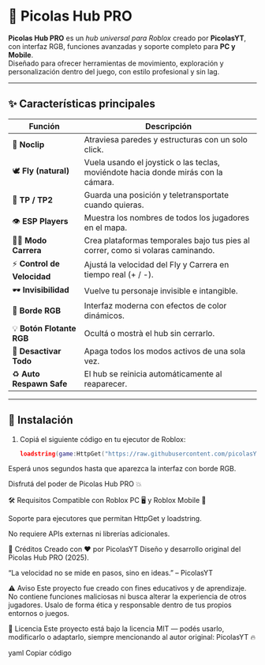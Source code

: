 # 🧠 Picolas Hub PRO

**Picolas Hub PRO** es un *hub universal para Roblox* creado por **PicolasYT**, con interfaz RGB, funciones avanzadas y soporte completo para **PC y Mobile**.  
Diseñado para ofrecer herramientas de movimiento, exploración y personalización dentro del juego, con estilo profesional y sin lag.

---

## ✨ Características principales

| Función | Descripción |
|----------|--------------|
| 🚫 **Noclip** | Atraviesa paredes y estructuras con un solo click. |
| 🕊️ **Fly (natural)** | Vuela usando el joystick o las teclas, moviéndote hacia donde mirás con la cámara. |
| 📍 **TP / TP2** | Guarda una posición y teletransportate cuando quieras. |
| 👁️ **ESP Players** | Muestra los nombres de todos los jugadores en el mapa. |
| 🏃‍♂️ **Modo Carrera** | Crea plataformas temporales bajo tus pies al correr, como si volaras caminando. |
| ⚡ **Control de Velocidad** | Ajustá la velocidad del Fly y Carrera en tiempo real (+ / -). |
| 🕶️ **Invisibilidad** | Vuelve tu personaje invisible e intangible. |
| 🌈 **Borde RGB** | Interfaz moderna con efectos de color dinámicos. |
| 💡 **Botón Flotante RGB** | Ocultá o mostrà el hub sin cerrarlo. |
| 🔴 **Desactivar Todo** | Apaga todos los modos activos de una sola vez. |
| ♻️ **Auto Respawn Safe** | El hub se reinicia automáticamente al reaparecer. |

---

## 🧩 Instalación

1. Copiá el siguiente código en tu ejecutor de Roblox:

   ```lua
   loadstring(game:HttpGet("https://raw.githubusercontent.com/picolasYT/jueguito/main/picolas.lua"))()
Esperá unos segundos hasta que aparezca la interfaz con borde RGB.

Disfrutá del poder de Picolas Hub PRO 💥

🛠️ Requisitos
Compatible con Roblox PC 🖥️ y Roblox Mobile 📱

Soporte para ejecutores que permitan HttpGet y loadstring.

No requiere APIs externas ni librerías adicionales.

🎨 Créditos
Creado con ❤️ por PicolasYT
Diseño y desarrollo original del Picolas Hub PRO (2025).

“La velocidad no se mide en pasos, sino en ideas.” – PicolasYT

⚠️ Aviso
Este proyecto fue creado con fines educativos y de aprendizaje.
No contiene funciones maliciosas ni busca alterar la experiencia de otros jugadores.
Usalo de forma ética y responsable dentro de tus propios entornos o juegos.

🧩 Licencia
Este proyecto está bajo la licencia MIT — podés usarlo, modificarlo o adaptarlo, siempre mencionando al autor original:
PicolasYT 🔥

yaml
Copiar código

